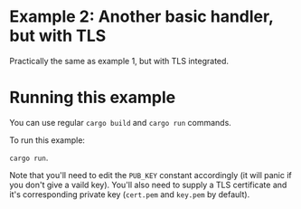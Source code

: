 # Example 2: Another basic handler, but with TLS
Practically the same as example 1, but with TLS integrated.


# Running this example
You can use regular `cargo build` and `cargo run` commands.

To run this example:

`cargo run`. 

Note that you'll need to edit the `PUB_KEY` constant accordingly (it will panic if you don't give a vaild key).
You'll also need to supply a TLS certificate and it's corresponding private key (`cert.pem` and `key.pem` by default).